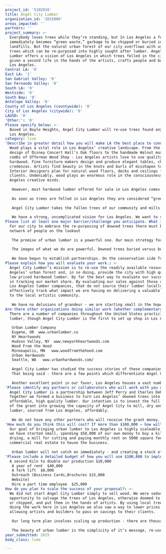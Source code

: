 ```yaml
---
project_id: '5102016'
title: Angel City Lumber
organization_id: '2015009'
areas_impacted: ''
partners: ''
project_summary: >-
  Everybody loves trees while they’re standing, but In Los Angeles a felled tree
  immediately becomes “green waste,” garbage to be chipped or buried in city
  landfills. But the natural urban forest of our city overflows with usable
  trees which can be re-purposed into highly sought after lumber. Angel City
  Lumber offers a vision of Los Angeles in which trees felled in the city are
  given a second life in the hands of the artists, crafts people and builders of
  Los Angeles.
Central LA: '0'
East LA: '1'
San Gabriel Valley: '0'
San Fernando Valley: '0'
South LA: '0'
Westside: '0'
South Bay: '0'
Antelope Valley: '0'
County of Los Angeles (countywide): '0'
City of Los Angeles (citywide): '0'
LAUSD: '0'
'Other:': '0'
Please specify below: >-
  Based in Boyle Heights, Angel City Lumber will re-use trees found anywhere in
  Los Angeles.
category: live
'Describe in greater detail how you will make LA the best place to connect:': >-
  Wood plays a vital role in Los Angeles’ creative landscape. From the elevated
  design of Disney Concert Hall’s Oak floors to the handmade Walnut mustache
  combs of Offerman Wood Shop - Los Angeles artists love to use quality
  hardwood. Fine furniture makers design and produce elegant tables, chairs and
  credenzas. Artists find beauty in the knots and burls of misshapen trees. And
  Interior designers plan for natural wood floors, decks and ceilings for their
  clients. Undeniably, wood plays an enormous role in the consciousness of Los
  Angeles creative minds.
   
   However, most hardwood lumber offered for sale in Los Angeles comes from elsewhere. Builders looking for White Oak have it trucked in from Maine. A furniture maker hired to build a Walnut credenza ends up with wood from Alabama. And most Douglas Fir flooring found in Los Angeles originated in British Columbia. This is the fundamental problem Angel City Lumber will combat. In a city where hundreds of gorgeous, usable hardwood trees are felled every month - only the smallest percentage are re-used.
   
   As soon as trees are felled in Los Angeles they are considered “green waste.” The city usually chops downed trees into two foot lengths and buries them in landfills - or at best, mulches them. We do this to more than 95% of our urban trees. 
   
   Angel City Lumber takes the fallen trees of our community and mills them into building materials, specifically dimensional lumber, wood slabs, and millworks. We use a state-of-the-art portable Lucas Mill 8-30 for cutting and we dry the wood in our Nyle L200M wood kiln for between 6-8 weeks. Finally, we offer these urban lumber products back to builders, furniture makers, artists, contractors, homeowners, architects and designers in the Los Angeles community. 
   
   We have a strong, uncomplicated vision for Los Angeles. We want to stop burying trees and instead use them to increase the supply of high quality raw materials available to city artists, while at the same time lowering prices. The resources of Los Angeles should be utilized by those living and working in Los Angeles. But beyond that, we take pride in being a small local business created to minimize waste while at the same time bolstering the creative opportunities within Los Angeles.
Please list at least one major barrier/challenge you anticipate. What is your strategy for overcoming these obstacles?: >-
  For our city to embrace the re-purposing of downed trees there must be a
  network of people on the lookout
   
   The promise of urban lumber is a powerful one. Our main strategy for introducing ourselves lies in contacting as many decision makers as possible. We are reaching out to as many arborists, tree surgeons, park managers and tree services as possible. People who work with trees are frustrated at the lack of options for them and are eager for a solution
   
   The images of what we do are powerful. Downed trees buried versus being made into a beautiful bookshelf, for example. We will have a strong social media presence seeking to spread the word of re-using Los Angeles’ urban trees.
   
   We have begun to establish partnerships. On the conservation side Tree People has been one of our early connections. Conversely, Offerman Wood Shop, and Nick Offerman himself, are equally excited. As a shop supporting independent wood workers, the promise of affordable, local wood is music to their ears
Please explain how you will evaluate your work.: >-
  Angel City Lumber’s mission is to re-use the readily available resource of Los
  Angeles’ urban forest and, in so doing, provide the city with high quality,
  low priced hardwood lumber. By far the best way to evaluate our success lies
  in tracking our market share. By evaluating our sales against those of other
  Los Angeles lumber companies, that do not source their lumber locally, we can
  effectively track what impact we are having on delivering a valuable resource
  to the local artistic community. 
   
   We have no delusions of grandeur - we are starting small in the hopes of instigating a larger change over time. Big lumber companies and home centers’ are in no danger of suddenly seeing their sales dry up. However, by steadily increasing our market share, we hope to present a positive example of how re-using sustainable local resources can not only positively affect our bottom line, but will also aid the creative population we serve.
Are there other organizations doing similar work (whether complementary or competitive)? What is unique about your proposed approach?: >-
  There are a number of companies throughout the United States practicing urban
  lumber, though Angel City Lumber is the first to set up shop in Los Angeles.
   
   Urban Lumber Company
   Eugene, OR  www.urbanlumber.co
   NY Heartwoods
   Hudson Valley, NY  www.newyorkheartwoods.com
   Wood From the Hood
   Minneapolis, MN   www.woodfromthehood.com
   Urban Hardwoods
   Seattle, WA   www.urbanhardwoods.com/
   
   Angel City Lumber has studied the success stories of these companies and intends to both mimc and improve their processes. We don’t feel the need to be particularly different from these companies, they’ve provided an excellent example of what sustainability looks like in the world of hardwood lumber.
   That being said - there are a few points which differentiate Angel City Lumber. With the exception of NY Heartwoods, the above companies primary income comes from selling premium-priced furniture constructed from urban lumber – not selling the lumber itself. Angel City Lumber will focus on selling competitively priced urban lumber to the public. 
   
   Another excellent point in our favor, Los Angeles houses a vast number of tree species. Due to our favorable climate, typical urban tree species in Los Angeles hail from all six of the inhabitable continents. We will have a more diverse inventory than any of the above companies simply by our geography.
'Please identify any partners or collaborators who will work with you on this project. How much of the $100,000 grant award will each partner receive?': >-
  Angel City Lumber is a partnership between Jeff Perry and Charles DeRosa.
  Together we formed a business to turn Los Angeles’ downed trees into
  affordable, high quality lumber. Our intention is to invest the full $100,000
  of the grant into growing the capacity of Angel City to mill, dry and sell
  lumber, sourced from Los Angeles, affordably. 
   
   We do not have any other partners who will receive the grant money.
'How much do you think this will cost? If more than $100,000 – how will you cover the additional costs?': >-
  Our goal of bringing urban lumber to Los Angeles is highly scaleable. So far
  we have started small, spending $50,000 of our own money to buy a kiln for
  drying, a mill for cutting and paying monthly rent on 5000 square feet of
  commercial real estate to house the business. 
   
   Urban lumber will not catch on immediately - and creating a stock of useable lumber will take time. Drying three thousand board feet of even a single species will take four to six weeks.$100,000 ensures that Angel City Lumber will be given the time necessary to succeed and will also allow us to enlarge our operation more quickly. The grant money will buy an additional kiln for drying more wood and doubling our capacity, a forklift for moving trees which often weigh in excess of 5000 lbs., and help pay the rent over coming months while we create a stock of wood that covers the artistic communities’ needs.
'Please include a detailed budget of how you will use $100,000 to implement this project.': |-
  A second Kiln to double our production $10,000
   A year of rent  $40,000
   A fork lift  $8,000
   Outreach (Business Cards,Brochures $15,000
   Website)
   Hire a part time employee  $25,000
How do you plan to scale the success of your proposal?: >-
  We did not start Angel City Lumber simply to sell wood. We were seduced by the
  opportunity to salvage the trees of Los Angeles, otherwise doomed to be buried
  or chipped, and put them in the hands of artists. By using local trees and
  doing the work here in Los Angeles we also saw a way to lower prices -
  allowing artists and builders to pass on savings to their clients.
   
   Our long term plan involves scaling up production - there are thousands of usable trees coming down in Los Angeles annually, we want to salvage as many as possible. This future will require more infrastructure - vehicles with greater hauling capacity, the hiring of employees and expanding locations. 
   
   The beauty of urban lumber is the simplicity of it’s message, re-use local resources that are otherwise being wasted. It is also a sound business plan, as we’ve seen with the success of urban lumber companies elsewhere. Angel City Lumber hopes to expand it’s operation - while at the same time expanding the awareness of Angelenos of the value of our local resources.
year_submitted: 2015
body_class: lime

---
```

